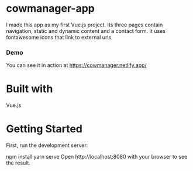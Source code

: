 # cowmanager-app
I made this app as my first Vue.js project. Its three pages contain navigation, static and dynamic content and a contact form. It uses fontawesome icons that link to external urls.

### Demo
You can see it in action at https://cowmanager.netlify.app/


# Built with
 Vue.js

# Getting Started
First, run the development server:

npm install
yarn serve
Open http://localhost:8080 with your browser to see the result.